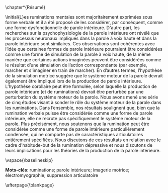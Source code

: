 \chapter*{Résumé}

\initial{L}es ruminations mentales sont majoritairement exprimées sous forme verbale et il a été proposé de les considérer, par conséquent, comme une forme dysfonctionnelle de parole intérieure. D'autre part, les recherches sur la psychophysiologie de la parole intérieure ont révélé que les processus neuronaux impliqués dans la parole à voix haute et dans la parole intérieure sont similaires. Ces observations sont cohérentes avec l’idée que certaines formes de parole intérieure pourraient être considérées comme une forme de simulation de la parole à voix haute, de la même manière que certaines actions imaginées peuvent être considérées comme le résultat d’une simulation de l’action correspondante (par exemple, marcher et s'imaginer en train de marcher). En d’autres termes, l’hypothèse de la simulation motrice suggère que le système moteur de la parole devrait également être impliqué lors de la production de parole intérieure. L’hypothèse corollaire peut être formulée, selon laquelle la production de parole intérieure (et de ruminations) devrait être perturbée par une perturbation du système moteur de la parole. Nous avons mené une série de cinq études visant à sonder le rôle du système moteur de la parole dans les ruminations. Dans l’ensemble, nos résultats soulignent que, bien que la rumination verbale puisse être considérée comme une forme de parole intérieure, elle ne recrute pas spécifiquement le système moteur de la parole. Plus précisément, nous soutenons que la rumination peut être considérée comme une forme de parole intérieure particulièrement condensée, qui ne comporte pas de caractéristiques articulatoires entièrement spécifiées. Nous discutons de ces résultats en relation avec le cadre d'habitude-but de la rumination dépressive et nous discutons de leurs implications pour les théories de la production de la parole intérieure.

<!--
Nous avons mené une série de cinq études visant à sonder le rôle du système moteur de la parole dans les ruminations. Dans l'étude 1, nous avons utilisé l'électromyographie de surface pour examiner l'implication du système moteur de la parole lors de ruminations induites. Nous avons observé que la rumination induite était associée à une activité musculaire accrue du visage (lèvres et front), par rapport au repos. De plus, une relaxation orofaciale était plus efficace pour réduire la rumination auto-rapportée que la relaxation non orofaciale. Ces résultats suggèrent que la rumination pourrait être considérée comme une forme de parole intérieure recrutant le système moteur de la parole. Dans l’étude 2, nous avons induit des ruminations dans une modalité soit verbale ou non verbale (visuelle) afin de comparer leurs corrélats électromyographiques. Nos résultats ont montré que i) l'induction de ruminations dans différentes modalités était difficile mais que ii) la comparaison (a posteriori) de groupes de ruminateurs verbaux et non verbaux ne révélait pas de différences dans leurs corrélats électromyographiques. De plus, une comparaison entre une relaxation orofaciale et une relaxation non orofaciale (comme dans la première étude) a révélé un schéma de résultats opposé à celui de l'étude 1. Dans l'étude 3, nous avons comparé les corrélats électromyographiques de la production de parole à voix haute et de parole intérieure lors de la prnonciation de deux classes de non-mots. Une approche de classification automatique a été entreprise pour discriminer ces signaux en fonction de la classe de non-mots à énoncer. Bien que cette approche conduise à des taux de précision raisonnables lors de la production de la parole, elle ne parvient pas à discriminer le contenu de la parole intérieure basé sur les signaux électromyographiques de surface. Dans l'étude 4, nous avons utilisé la suppression articulatoire pour tester l'implication du système moteur de la parole pendant la rumination. Les niveaux de rumination auto-rapportés ont montré une diminution après les deux activités motrices (suppression articulatoire et finger-tapping), avec une diminution légèrement plus forte après la suppression articulatoire qu'après la tâche de contrôle. Fait important, la diminution du niveau de rumination n'était pas modérée par la modalité (verbale ou non verbale) des pensées ruminatives. Dans l'étude 5, nous avons induit des ruminations et une autre forme (plus constructive) de pensée répétitive (résolution de problème). Nous avons comparé les effets de la suppression articulatoire à ceux d'une tâche motrice contrôle sur les ruminations et les effets de l'état auto-rapportés après chaque induction de style de pensée. Les résultats préliminaires ne suggèrent aucun effet plus fort de la suppression articulatoire (mastication) dans la réduction de la rumination auto-rapportée par rapport au tapotement des doigts.
-->

\vspace{\baselineskip}

**Mots-clés**: ruminations; parole intérieure; imagerie motrice; électromyographie; suppression articulatoire

<!--
\afterpage{\blankpage}
\clearemptydoublepage
-->

\afterpage{\blankpage}
